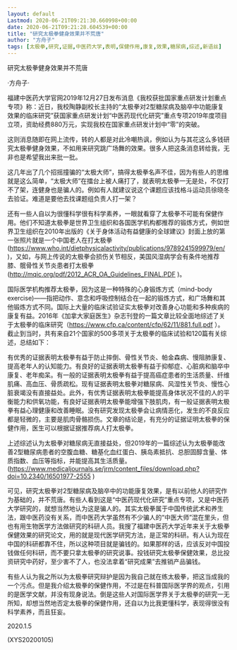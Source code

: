 ```yaml
---
layout: default
Lastmod: 2020-06-21T09:21:30.660998+00:00
date: 2020-06-21T09:21:28.604539+00:00
title: "研究太极拳健身效果并不荒唐"
author: "方舟子"
tags: [太极拳,研究,证据,中医药大学,表明,保健作用,康复,效果,糖尿病,综述,新语丝]
---
```


研究太极拳健身效果并不荒唐

·方舟子·

福建中医药大学官网2019年12月27日发布消息《我校获批国家重点研发计划重点专项》称：近日，我校陶静副校长主持的“太极拳对2型糖尿病及脑卒中功能康复效果的临床研究”获国家重点研发计划“中医药现代化研究”重点专项2019年度项目立项，资助经费880万元，实现我校在国家重点研发计划中“零”的突破。

这则消息随即在网上流传，转的人都是对此冷嘲热讽，例如认为与其花这么多钱研究太极拳健身效果，不如用来研究跳广场舞的效果。很多人把这条消息转给我，无非也是希望我出来批一批。

这几年出了几个招摇撞骗的“太极大师”，搞得太极拳名声不佳，因为有些人的思维就是这么简单，“太极大师”在擂台上被人痛打了，就表明太极拳一无是处，不仅打不了架，连健身也是骗人的。例如有人就建议说这个课题应该找格斗运动员徐晓冬去验证。难道是要他去找课题组负责人打一架？

还有一些人自以为很懂科学很有科学素养，一眼就看穿了太极拳不可能有保健作用。他们不知道太极拳是世界卫生组织和各国医学机构都推荐的锻炼方式，例如世界卫生组织在2010年出版的《关于身体活动有益健康的全球建议》封面上放的第一张照片就是一个中国老人在打太极拳(https://www.who.int/dietphysicalactivity/publications/9789241599979/en/ )，又如，与网上传说的太极拳会损伤关节相反，美国风湿病学会有条件地推荐膝、髋骨性关节炎患者打太极拳(http://mqic.org/pdf/2012_ACR_OA_Guidelines_FINAL.PDF )。

国际医学机构推荐太极拳，因为这是一种特殊的心身锻炼方式（mind-body exercise)——指把动作、意念和呼吸控制结合在一起的锻炼方式，和广场舞和其他锻炼方式不同。国际上大量的临床试验证实太极拳对改善身心功能和多种疾病的康复有益。2016年《加拿大家庭医生》杂志刊登的一篇文章比较全面地综述了关于太极拳的临床研究（https://www.cfp.ca/content/cfp/62/11/881.full.pdf ）。截止到当时，共有来自21个国家的500多项关于太极拳的临床试验和120篇有关综述，总结如下：

有优秀的证据表明太极拳有益于防止摔倒、骨性关节炎、帕金森病、慢阻肺康复、提高老年人的认知能力。有良好的证据表明太极拳有益于抑郁症、心脏病和脑卒中康复、老年痴呆。有一般的证据表明太极拳有益于提高癌症患者的生活质量、纤维肌痛、高血压、骨质疏松。现有证据表明太极拳对糖尿病、风湿性关节炎、慢性心脏衰竭没有直接益处。此外，有优秀证据表明太极拳能提高身体状况不佳的人的平衡能力和供氧功能，有良好证据表明太极拳能增强下肢肌肉，有一般证据表明太极拳有益心理健康和改善睡眠。没有研究发现太极拳会让病情恶化，发生的不良反应都是轻微的，主要是肌肉骨骼损伤。文章的结论是，有充分的证据证明太极拳的保健作用，医生可以根据证据推荐病人打太极拳。

上述综述认为太极拳对糖尿病无直接益处，但2019年的一篇综述认为太极拳能改善2型糖尿病患者的空腹血糖、糖基化血红蛋白、胰岛素抵抗、总胆固醇含量、体质指数、血压等指标，并能提高其生活质量。(https://www.medicaljournals.se/jrm/content_files/download.php?doi=10.2340/16501977-2555 )

可见，研究太极拳对2型糖尿病及脑卒中的功能康复效果，是有以前他人的研究作为基础的，并不荒唐。有些人看到这是“中医药现代化研究”重点专项，又是中医药大学研究的，就想当然地认为这是骗人的。其实太极拳属于中国传统武术和养生法，跟中医药没有关系，而中医药大学虽然有不少骗人的“中医大师”混在里头，但也有用生物医学方法做研究的科研人员。我搜了福建中医药大学近年来关于太极拳保健效果的研究论文，用的就是现代医学研究方法，是正常的科研。有人认为现在中国的科研都靠不住，所以这种项目就是骗钱的。如果那样的话，应该反对中国投钱做任何科研，而不要只拿太极拳的研究说事。投钱研究太极拳保健效果，总比投资研究中药好，至少害不了人，也没法拿着“研究成果”去推销产品骗钱。

有些人认为我之所以为太极拳研究辩护是因为我自己就在练太极拳，把这当成我的一个污点。但是我介绍太极拳的保健作用，不过是在科普国际医学界的观点，引用的是医学文献，并没有现身说法。倒是这些人对国际医学界关于太极拳的研究一无所知，却想当然地否定太极拳的保健作用，还自以为比我更懂科学，表现得很没有科学素养，而且狂妄。

2020.1.5

(XYS20200105)

